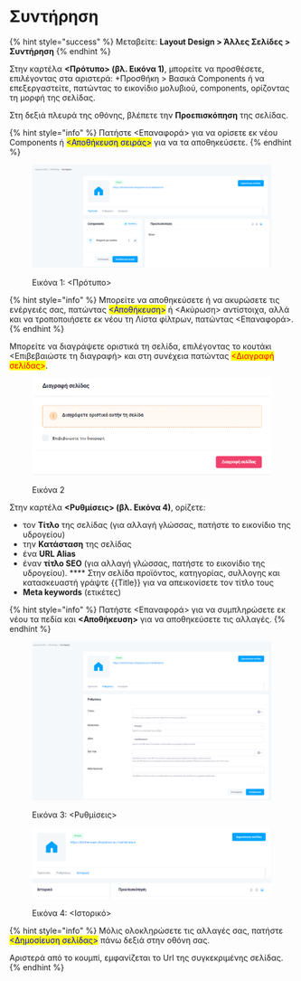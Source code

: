 # Συντήρηση

{% hint style="success" %}
Μεταβείτε: **Layout Design > Άλλες Σελίδες > Συντήρηση**
{% endhint %}

Στην καρτέλα **<Πρότυπο> (βλ. Εικόνα 1)**, μπορείτε να προσθέσετε, επιλέγοντας στα αριστερά: +Προσθήκη > Βασικά Components ή να επεξεργαστείτε, πατώντας το εικονίδιο μολυβιού, components, ορίζοντας τη μορφή της σελίδας.

Στη δεξιά πλευρά της οθόνης, βλέπετε την **Προεπισκόπηση** της σελίδας.&#x20;

{% hint style="info" %}
Πατήστε <Επαναφορά> για να ορίσετε εκ νέου Components ή <mark style="color:blue;"><Αποθήκευση σειράς></mark> για να τα αποθηκεύσετε.
{% endhint %}

<figure><img src="../../.gitbook/assets/ScreenHunter 170.png" alt=""><figcaption><p>Εικόνα 1: &#x3C;Πρότυπο></p></figcaption></figure>

{% hint style="info" %}
Μπορείτε να αποθηκεύσετε ή να ακυρώσετε τις ενέργειές σας, πατώντας <mark style="color:blue;"><Αποθήκευση></mark> ή <Ακύρωση> αντίστοιχα, αλλά και να τροποποιήσετε εκ νέου τη Λίστα φίλτρων, πατώντας <Επαναφορά>.&#x20;
{% endhint %}

Μπορείτε να διαγράψετε οριστικά τη σελίδα, επιλέγοντας το κουτάκι <Επιβεβαιώστε τη διαγραφή> και στη συνέχεια πατώντας <mark style="color:red;"><Διαγραφή σελίδας></mark>.

<figure><img src="../../.gitbook/assets/ScreenHunter 107.png" alt=""><figcaption><p>Εικόνα 2</p></figcaption></figure>

Στην καρτέλα **<Ρυθμίσεις> (βλ. Εικόνα 4)**, ορίζετε:

* τον **Τίτλο** της σελίδας (για αλλαγή γλώσσας, πατήστε το εικονίδιο της υδρογείου)
* την **Κατάσταση** της σελίδας
* ένα **URL Alias**&#x20;
* έναν **τίτλο SEO** (για αλλαγή γλώσσας, πατήστε το εικονίδιο της υδρογείου). **** Στην σελίδα προϊόντος, κατηγορίας, συλλογης και κατασκευαστή γράψτε \{{Title\}} για να απεικονίσετε τον τίτλο τους
* **Meta keywords** (ετικέτες)

{% hint style="info" %}
Πατήστε <Επαναφορά> για να συμπληρώσετε εκ νέου τα πεδία και **<Αποθήκευση>** για να αποθηκεύσετε τις αλλαγές.&#x20;
{% endhint %}

<div>

<figure><img src="../../.gitbook/assets/ScreenHunter 171.png" alt=""><figcaption><p>Εικόνα 3: &#x3C;Ρυθμίσεις></p></figcaption></figure>

 

<figure><img src="../../.gitbook/assets/ScreenHunter 172.png" alt=""><figcaption><p>Εικόνα 4: &#x3C;Ιστορικό></p></figcaption></figure>

</div>

{% hint style="info" %}
Μόλις ολοκληρώσετε τις αλλαγές σας, πατήστε <mark style="color:blue;"><Δημοσίευση σελίδας></mark> πάνω δεξιά στην οθόνη σας.&#x20;

Αριστερά από το κουμπί, εμφανίζεται το Url της συγκεκριμένης σελίδας.
{% endhint %}
